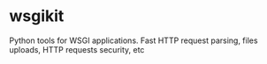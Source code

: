 wsgikit
=======

Python tools for WSGI applications. Fast HTTP request parsing, files uploads, HTTP requests security, etc